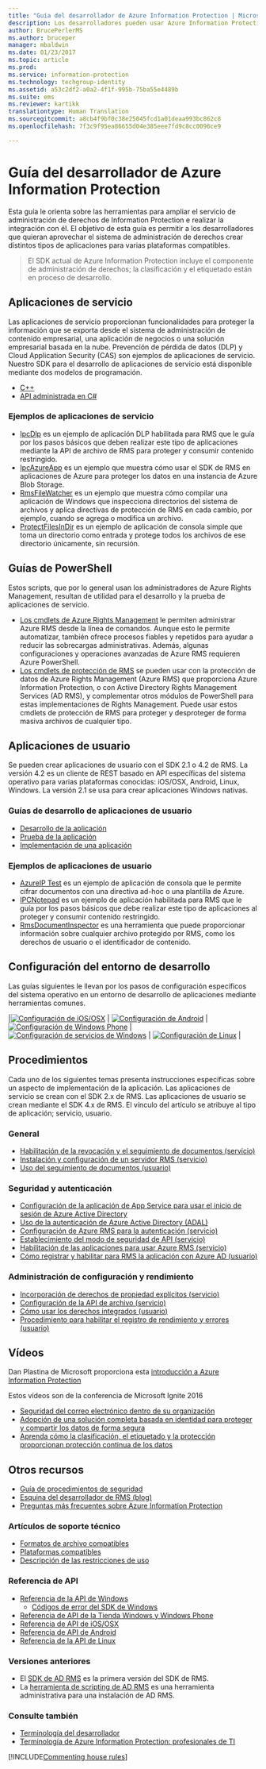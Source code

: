 ```yaml
---
title: "Guía del desarrollador de Azure Information Protection | Microsoft Docs"
description: Los desarrolladores pueden usar Azure Information Protection para proteger y administrar todo tipo de archivos
author: BrucePerlerMS
ms.author: bruceper
manager: mbaldwin
ms.date: 01/23/2017
ms.topic: article
ms.prod: 
ms.service: information-protection
ms.technology: techgroup-identity
ms.assetid: a53c2df2-a0a2-4f1f-995b-75ba55e4489b
ms.suite: ems
ms.reviewer: kartikk
translationtype: Human Translation
ms.sourcegitcommit: a8cb4f9bf0c38e25045fcd1a01deaa993bc862c8
ms.openlocfilehash: 7f3c9f95ea86655d04e385eee7fd9c8cc0096ce9

---
```

# <a name="azure-information-protection-developers-guide"></a>Guía del desarrollador de Azure Information Protection

Esta guía le orienta sobre las herramientas para ampliar el servicio de administración de derechos de Information Protection e realizar la integración con él. El objetivo de esta guía es permitir a los desarrolladores que quieran aprovechar el sistema de administración de derechos crear distintos tipos de aplicaciones para varias plataformas compatibles.

>El SDK actual de Azure Information Protection incluye el componente de administración de derechos; la clasificación y el etiquetado están en proceso de desarrollo.

## <a name="service-applications"></a>Aplicaciones de servicio

Las aplicaciones de servicio proporcionan funcionalidades para proteger la información que se exporta desde el sistema de administración de contenido empresarial, una aplicación de negocios o una solución empresarial basada en la nube. Prevención de pérdida de datos (DLP) y Cloud Application Security (CAS) son ejemplos de aplicaciones de servicio. Nuestro SDK para el desarrollo de aplicaciones de servicio está disponible mediante dos modelos de programación.

- [C++](https://www.microsoft.com/en-us/download/details.aspx?id=38397)
- [API administrada en C#](https://github.com/Azure-Samples/Azure-Information-Protection-Samples/tree/master/IpcManagedAPI)

### <a name="examples-of-service-applications"></a>Ejemplos de aplicaciones de servicio

- [IpcDlp](https://github.com/Azure-Samples/active-directory-dotnet-rms) es un ejemplo de aplicación DLP habilitada para RMS que le guía por los pasos básicos que deben realizar este tipo de aplicaciones mediante la API de archivo de RMS para proteger y consumir contenido restringido.
- [IpcAzureApp](https://github.com/Azure-Samples/active-directory-dotnet-rms) es un ejemplo que muestra cómo usar el SDK de RMS en aplicaciones de Azure para proteger los datos en una instancia de Azure Blob Storage.
- [RmsFileWatcher](https://github.com/Azure-Samples/active-directory-dotnet-rms) es un ejemplo que muestra cómo compilar una aplicación de Windows que inspecciona directorios del sistema de archivos y aplica directivas de protección de RMS en cada cambio, por ejemplo, cuando se agrega o modifica un archivo.
- [ProtectFilesInDir](https://github.com/Azure-Samples/Azure-Information-Protection-Samples/tree/master/EncryptFilesInDir) es un ejemplo de aplicación de consola simple que toma un directorio como entrada y protege todos los archivos de ese directorio únicamente, sin recursión.

## <a name="powershell-guides"></a>Guías de PowerShell

Estos scripts, que por lo general usan los administradores de Azure Rights Management, resultan de utilidad para el desarrollo y la prueba de aplicaciones de servicio.

- [Los cmdlets de Azure Rights Management](https://msdn.microsoft.com/library/azure/dn629398.aspx) le permiten administrar Azure RMS desde la línea de comandos. Aunque esto le permite automatizar, también ofrece procesos fiables y repetidos para ayudar a reducir las sobrecargas administrativas. Además, algunas configuraciones y operaciones avanzadas de Azure RMS requieren Azure PowerShell.
- [Los cmdlets de protección de RMS](https://msdn.microsoft.com/library/azure/mt433195.aspx) se pueden usar con la protección de datos de Azure Rights Management (Azure RMS) que proporciona Azure Information Protection, o con Active Directory Rights Management Services (AD RMS), y complementar otros módulos de PowerShell para estas implementaciones de Rights Management. Puede usar estos cmdlets de protección de RMS para proteger y desproteger de forma masiva archivos de cualquier tipo.

## <a name="user-applications"></a>Aplicaciones de usuario

Se pueden crear aplicaciones de usuario con el SDK 2.1 o 4.2 de RMS.
La versión 4.2 es un cliente de REST basado en API específicas del sistema operativo para varias plataformas conocidas: iOS/OSX, Android, Linux, Windows. La versión 2.1 se usa para crear aplicaciones Windows nativas.

### <a name="user-application-development-guides"></a>Guías de desarrollo de aplicaciones de usuario

- [Desarrollo de la aplicación](developing-your-application.md)
- [Prueba de la aplicación](how-to-set-up-your-test-environment.md)
- [Implementación de una aplicación](deploying-your-application.md)

### <a name="user-application-samples"></a>Ejemplos de aplicaciones de usuario

- [AzureIP Test](https://github.com/Azure-Samples/Azure-Information-Protection-Samples/tree/master/AzureIP_Test) es un ejemplo de aplicación de consola que le permite cifrar documentos con una directiva ad-hoc o una plantilla de Azure.
- [IPCNotepad](https://github.com/Azure-Samples/Azure-Information-Protection-Samples/tree/master/AzureIP_Test) es un ejemplo de aplicación habilitada para RMS que le guía por los pasos básicos que debe realizar este tipo de aplicaciones al proteger y consumir contenido restringido.
- [RmsDocumentInspector](https://github.com/Azure-Samples/active-directory-dotnet-rms) es una herramienta que puede proporcionar información sobre cualquier archivo protegido por RMS, como los derechos de usuario o el identificador de contenido.

## <a name="development-environment-setup"></a>Configuración del entorno de desarrollo

Las guías siguientes le llevan por los pasos de configuración específicos del sistema operativo en un entorno de desarrollo de aplicaciones mediante herramientas comunes.

|[![Configuración de iOS/OSX](../media/develop/ios-icon.png)](ios-sdk.md) | [![Configuración de Android](../media/develop/android-icon.png)](android-sdk.md) | [![Configuración de Windows Phone](../media/develop/windows-phone-icon.png)](windows-phone-apps.md) | [![Configuración de servicios de Windows](../media/develop/windows-icon.png)](install-the-rms-sdk.md) | [![Configuración de Linux](../media/develop/linux-icon.png)](linux-setup.md) |

## <a name="how-tos"></a>Procedimientos

Cada uno de los siguientes temas presenta instrucciones específicas sobre un aspecto de implementación de la aplicación. Las aplicaciones de servicio se crean con el SDK 2.x de RMS. Las aplicaciones de usuario se crean mediante el SDK 4.x de RMS. El vínculo del artículo se atribuye al tipo de aplicación; servicio, usuario.

### <a name="general"></a>General

- [Habilitación de la revocación y el seguimiento de documentos (servicio)](tracking-content.md)
- [Instalación y configuración de un servidor RMS (servicio)](how-to-install-and-configure-an-rms-server.md)
- [Uso del seguimiento de documentos (usuario)](how-to-use-document-tracking.md)

### <a name="security-and-authentication"></a>Seguridad y autenticación

- [Configuración de la aplicación de App Service para usar el inicio de sesión de Azure Active Directory](https://docs.microsoft.com/en-us/azure/app-service-mobile/app-service-mobile-how-to-configure-active-directory-authentication)
- [Uso de la autenticación de Azure Active Directory (ADAL)](how-to-use-adal-authentication.md)
- [Configuración de Azure RMS para la autenticación (servicio)](adal-auth.md)
- [Establecimiento del modo de seguridad de API (servicio)](setting-the-api-security-mode-api-mode.md)
- [Habilitación de las aplicaciones para usar Azure RMS (servicio)](how-to-use-file-api-with-aadrm-cloud.md)
- [Cómo registrar y habilitar para RMS la aplicación con Azure AD (usuario)](authentication-integration.md)

### <a name="configuration-and-performance-management"></a>Administración de configuración y rendimiento

- [Incorporación de derechos de propiedad explícitos (servicio)](add-explicit-owner-rights.md)
- [Configuración de la API de archivo (servicio)](file-api-configuration.md)
- [Cómo usar los derechos integrados (usuario)](built-in-rights-usage-restriction-reference.md)
- [Procedimiento para habilitar el registro de rendimiento y errores (usuario)](enabling-logging.md)

## <a name="videos"></a>Vídeos

Dan Plastina de Microsoft proporciona esta [introducción a Azure Information Protection](https://www.microsoft.com/en-us/cloud-platform/azure-information-protection)

Estos vídeos son de la conferencia de Microsoft Ignite 2016

- [Seguridad del correo electrónico dentro de su organización](https://myignite.microsoft.com/videos/2787)
- [Adopción de una solución completa basada en identidad para proteger y compartir los datos de forma segura](https://myignite.microsoft.com/videos/2784)
- [Aprenda cómo la clasificación, el etiquetado y la protección proporcionan protección continua de los datos](https://myignite.microsoft.com/videos/2786)

## <a name="other-resources"></a>Otros recursos

- [Guía de procedimientos de seguridad](security-guidelines.md)
- [Esquina del desarrollador de RMS (blog)](https://blogs.msdn.microsoft.com/rms/)
- [Preguntas más frecuentes sobre Azure Information Protection](https://docs.microsoft.com/en-us/information-protection/get-started/faqs)

### <a name="support-articles"></a>Artículos de soporte técnico

- [Formatos de archivo compatibles](supported-file-formats.md)
- [Plataformas compatibles](supported-platforms.md)
- [Descripción de las restricciones de uso](understanding-usage-restrictions.md)

### <a name="api-reference"></a>Referencia de API

- [Referencia de la API de Windows](https://msdn.microsoft.com/en-us/library/hh535292.aspx)
  - [Códigos de error del SDK de Windows](https://msdn.microsoft.com/library/hh535248.aspx)
- [Referencia de API de la Tienda Windows y Windows Phone](https://msdn.microsoft.com/library/dn891914.aspx)
- [Referencia de API de iOS/OSX](https://msdn.microsoft.com/en-us/library/dn758306.aspx)
- [Referencia de API de Android](https://msdn.microsoft.com/en-us/library/dn758245.aspx)
- [Referencia de la API de Linux](http://azuread.github.io/rms-sdk-for-cpp/annotated.html)

### <a name="previous-versions"></a>Versiones anteriores

- El [SDK de AD RMS](https://msdn.microsoft.com/en-us/library/cc530379.aspx) es la primera versión del SDK de RMS.
- La [herramienta de scripting de AD RMS](https://msdn.microsoft.com/en-us/library/bb968797.aspx) es una herramienta administrativa para una instalación de AD RMS.

### <a name="see-also"></a>Consulte también

- [Terminología del desarrollador](terms.md)
- [Terminología de Azure Information Protection: profesionales de TI](../get-started/terminology.md)

[!INCLUDE[Commenting house rules](../includes/houserules.md)]


<!--HONumber=Jan17_HO5-->


